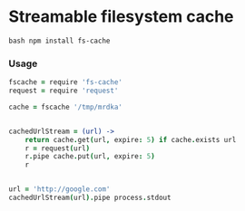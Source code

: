 # Streamable filesystem cache

```bash npm install fs-cache```

### Usage

```coffee
fscache = require 'fs-cache'
request = require 'request'

cache = fscache '/tmp/mrdka'


cachedUrlStream = (url) ->
	return cache.get(url, expire: 5) if cache.exists url
	r = request(url)
	r.pipe cache.put(url, expire: 5)
	r


url = 'http://google.com'
cachedUrlStream(url).pipe process.stdout
```


